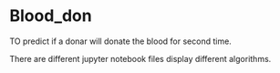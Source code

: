 # Blood_don
TO predict if a donar will donate the blood for second time.

There are different jupyter notebook files display different algorithms.